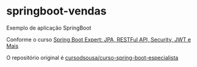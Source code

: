 # springboot-vendas
Exemplo de aplicação SpringBoot

Conforme o curso [Spring Boot Expert: JPA, RESTFul API, Security, JWT e Mais](https://www.udemy.com/course/spring-boot-expert/)

O repositório original é [cursodsousa/curso-spring-boot-especialista](https://github.com/cursodsousa/curso-spring-boot-especialista)
